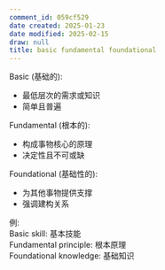 ```yaml
---
comment_id: 059cf529
date created: 2025-01-23
date modified: 2025-02-15
draw: null
title: basic fundamental foundational
---
```

Basic (基础的):

- 最低层次的需求或知识
- 简单且普遍

Fundamental (根本的):

- 构成事物核心的原理
- 决定性且不可或缺

Foundational (基础性的):

- 为其他事物提供支撑
- 强调建构关系

例:  
Basic skill: 基本技能  
Fundamental principle: 根本原理  
Foundational knowledge: 基础知识
